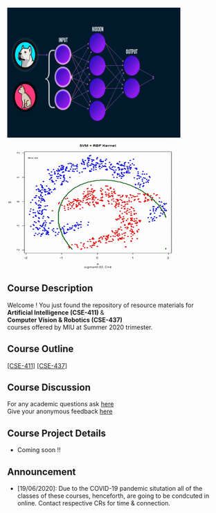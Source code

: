 <img src="./appendix/img/neural_network.gif" width="400" height="300" /> <img src="./appendix/img/logistic_regression.gif" width="400" height="300" /> <br/>
 

## Course Description
Welcome ! You just found the repository of resource materials for <br/>
<b> Artificial Intelligence (CSE-411) </b>  &<br/>
<b> Computer Vision & Robotics (CSE-437) </b><br/>
courses offered by MIU at Summer 2020 trimester. <br/>

## Course Outline
 <a href="./CSE-411/course_outline_ai.pdf">[CSE-411]</a>  <a href="./CSE-437/course_outline_cv.pdf">[CSE-437]</a>

## Course Discussion
For any academic questions ask <a href="https://github.com/Mahedi-61/Summer-2020/issues/new">here</a> <br />
Give your anonymous feedback <a href="https://forms.gle/JzxMGb3VfQLDR9Px8">here</a>

## Course Project Details
* Coming soon !!


## Announcement <br />
* [19/06/2020]: Due to the COVID-19 pandemic situtation all of the classes of these courses, henceforth, are going to be condcuted in online. Contact respective CRs for time & connection.
